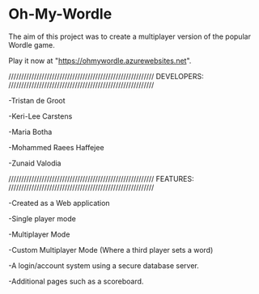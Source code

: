 # Oh-My-Wordle
The aim of this project was to create a multiplayer version of the popular Wordle game.

Play it now at "https://ohmywordle.azurewebsites.net".

/////////////////////////////////////////////////////////
DEVELOPERS: 
/////////////////////////////////////////////////////////

-Tristan de Groot
            
-Keri-Lee Carstens
            
-Maria Botha
            
-Mohammed Raees Haffejee
            
-Zunaid Valodia

/////////////////////////////////////////////////////////
FEATURES:
/////////////////////////////////////////////////////////

-Created as a Web application

-Single player mode

-Multiplayer Mode

-Custom Multiplayer Mode (Where a third player sets a word)

-A login/account system using a secure database server.

-Additional pages such as a scoreboard.